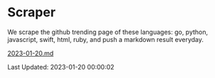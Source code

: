 # Scraper

We scrape the github trending page of these languages: go, python, javascript, swift, html, ruby, and push a markdown result everyday.

[2023-01-20.md](https://github.com/henson/Scraper/blob/master/2023-01-20.md)

Last Updated: 2023-01-20 00:00:02